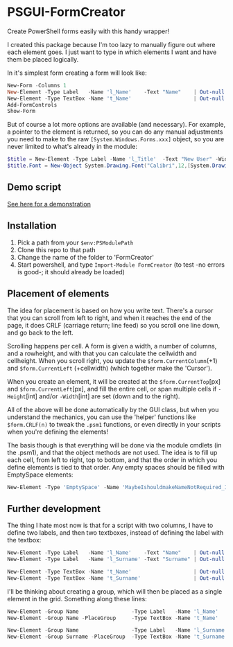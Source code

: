 # PSGUI-FormCreator
Create PowerShell forms easily with this handy wrapper!

I created this package because I'm too lazy to manually figure out where each element goes. 
I just want to type in which elements I want and have them be placed logically.

In it's simplest form creating a form will look like:
```powershell
New-Form -Columns 1
New-Element -Type Label   -Name 'l_Name'    -Text "Name"    | Out-null   
New-Element -Type TextBox -Name 't_Name'                    | Out-null
Add-FormControls
Show-Form 
```

But of course a lot more options are available (and necessary).
For example, a pointer to the element is returned, so you can do any manual adjustments you need to make to the raw `[System.Windows.Forms.xxx]` object, so you are never limited to what's already in the module:

```powershell
$title = New-Element -Type Label -Name 'l_Title'  -Text "New User" -Width $Columns 
$title.Font = New-Object System.Drawing.Font("Calibri",12,[System.Drawing.FontStyle]::Underline)
```

## Demo script
[See here for a demonstration](Examples/Example_v2.ps1)

## Installation
1. Pick a path from your `$env:PSModulePath`
2. Clone this repo to that path
3. Change the name of the folder to 'FormCreator' 
4. Start powershell, and type `Import-Module FormCreator` (to test -no errors is good-; it should already be loaded)


## Placement of elements
The idea for placement is based on how you write text. There's a cursor that you can scroll from left to right, 
and when it reaches the end of the page, it does CRLF (carriage return; line feed) so you scroll one line down, and go back 
to the left.

Scrolling happens per cell. A form is given a width, a number of columns, and a rowheight, and with that you can calculate the cellwidth and cellheight. When you scroll right, you update the `$form.CurrentColumn`(+1) and `$form.CurrentLeft` (+cellwidth) (which together make the 'Cursor').

When you create an element, it will be created at the `$form.CurrentTop`[px] and `$form.CurrentLeft`[px], and fill the entire cell, or span multiple cells if `-Height`[int] and/or `-Width`[int] are set (down and to the right).

All of the above will be done automatically by the GUI class, but when you understand the mechanics, you can use the 'helper'
functions like `$form.CRLF(n)` to tweak the `.psm1` functions, or even directly in your scripts when you're defining the elements!

The basis though is that everything will be done via the module cmdlets (in the .psm1), and that the object methods are not 
used. The idea is to fill up each cell, from left to right, top to bottom, and that the order in which you define elements 
is tied to that order. Any empty spaces should be filled with EmptySpace elements:
```powershell
New-Element -Type 'EmptySpace' -Name 'MaybeIshouldmakeNameNotRequired_ImNotSure' -Width 2
```



## Further development
The thing I hate most now is that for a script with two columns, I have to define two labels, and then two textboxes, instead of defining the label with the textbox:
```powershell
New-Element -Type Label   -Name 'l_Name'    -Text "Name"    | Out-null   
New-Element -Type Label   -Name 'l_Surname' -Text "Surname" | Out-null

New-Element -Type TextBox -Name 't_Name'                    | Out-null
New-Element -Type TextBox -Name 't_Surname'                 | Out-null
```
I'll be thinking about creating a group, which will then be placed as a single element in the grid.
Something along these lines:
```powershell
New-Element -Group Name                 -Type Label   -Name 'l_Name'    -Text "Name"    | Out-null 
New-Element -Group Name -PlaceGroup     -Type TextBox -Name 't_Name'                    | Out-null

New-Element -Group Name                 -Type Label   -Name 'l_Surname' -Text "Surname" | Out-null
New-Element -Group Surname -PlaceGroup  -Type TextBox -Name 't_Surname'                 | Out-null
```


